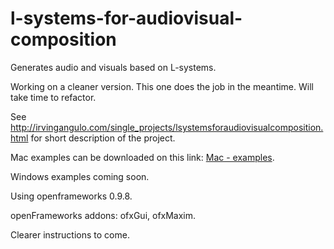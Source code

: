 # l-systems-for-audiovisual-composition
Generates audio and visuals based on L-systems.

Working on a cleaner version. This one does the job in the meantime. Will take time to refactor.


See http://irvingangulo.com/single_projects/lsystemsforaudiovisualcomposition.html for short description of the project.

Mac examples can be downloaded on this link: [Mac - examples](http://irvingangulo.com/assets/l-systems/lsystems_for_audiovisual_composition_examples.zip).

Windows examples coming soon.


Using openframeworks 0.9.8. 

openFrameworks addons: ofxGui, ofxMaxim.

Clearer instructions to come.
